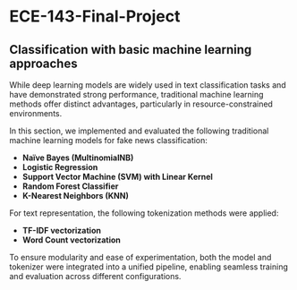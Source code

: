 # ECE-143-Final-Project

## Classification with basic machine learning approaches

While deep learning models are widely used in text classification tasks and have demonstrated strong performance, traditional machine learning methods offer distinct advantages, particularly in resource-constrained environments.

In this section, we implemented and evaluated the following traditional machine learning models for fake news classification:  

- **Naïve Bayes (MultinomialNB)**  
- **Logistic Regression**  
- **Support Vector Machine (SVM) with Linear Kernel**  
- **Random Forest Classifier**  
- **K-Nearest Neighbors (KNN)**  

For text representation, the following tokenization methods were applied:

- **TF-IDF vectorization**
- **Word Count vectorization**

To ensure modularity and ease of experimentation, both the model and tokenizer were integrated into a unified pipeline, enabling seamless training and evaluation across different configurations.